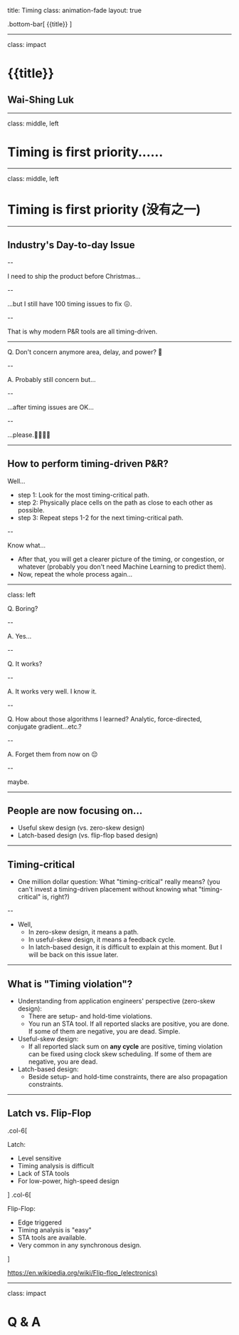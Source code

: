 title: Timing
class: animation-fade
layout: true

<!-- This slide will serve as the base layout for all your slides -->
.bottom-bar[
  {{title}}
]

---

class: impact

# {{title}}

## Wai-Shing Luk

---

class: middle, left

# Timing is first priority......

---

class: middle, left

# Timing is first priority (没有之一)

---

## Industry's Day-to-day Issue

--

I need to ship the product before Christmas...

--

...but I still have 100 timing issues to fix 😖.

--

That is why modern P&R tools are all timing-driven.

---

Q. Don't concern anymore area, delay, and power? 🤔

--

A. Probably still concern but...

--

...after timing issues are OK...

--

...please.🙏🙏🙏🙏

---

## How to perform timing-driven P&R?

Well...

- step 1: Look for the most timing-critical path.
- step 2: Physically place cells on the path as close to each other as possible.
- step 3: Repeat steps 1-2 for the next timing-critical path.

--

Know what...

- After that, you will get a clearer picture of the timing, or congestion, or whatever (probably you don't need Machine Learning to predict them).
- Now, repeat the whole process again...

---

class: left

Q. Boring?

--

A. Yes...

--

Q. It works?

--

A. It works very well. I know it.

--

Q. How about those algorithms I learned? Analytic, force-directed, conjugate gradient...etc.?

--

A. Forget them from now on 😔

--

maybe.

---

## People are now focusing on...

- Useful skew design (vs. zero-skew design)
- Latch-based design (vs. flip-flop based design)

---

## Timing-critical

- One million dollar question: What "timing-critical" really means?
  (you can't invest a timing-driven placement without knowing what "timing-critical" is, right?)

--

- Well, 
  - In zero-skew design, it means a path.
  - In useful-skew design, it means a feedback cycle.
  - In latch-based design, it is difficult to explain at this moment. But I will be back on this issue later.

---

## What is "Timing violation"?

- Understanding from application engineers' perspective (zero-skew design):
  - There are setup- and hold-time violations.
  - You run an STA tool. If all reported slacks are positive, you are done.
    If some of them are negative, you are dead. Simple.
- Useful-skew design:
  - If all reported slack sum on **any cycle** are positive,
    timing violation can be fixed using clock skew scheduling.
    If some of them are negative, you are dead.
- Latch-based design:
  - Beside setup- and hold-time constraints, there are also propagation constraints.

---

## Latch vs. Flip-Flop

.col-6[

Latch:

- Level sensitive
- Timing analysis is difficult
- Lack of STA tools
- For low-power, high-speed design

]
.col-6[

Flip-Flop:

- Edge triggered
- Timing analysis is "easy"
- STA tools are available.
- Very common in any synchronous design.

]

<https://en.wikipedia.org/wiki/Flip-flop_(electronics)>

---

class: impact

Q & A
=======
